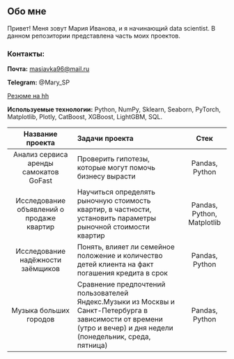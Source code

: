 ## Обо мне

Привет! Меня зовут Мария Иванова, и я начинающий data scientist. В данном репозитории представлена часть моих проектов. 

### Контакты:

**Почта:** masiavka96@mail.ru

**Telegram:** @Mary_SP

[Резюме на hh](https://disk.yandex.ru/i/8yO9kwSOkv2tGg)

**Используемые технологии:** Python, NumPy, Sklearn, Seaborn, PyTorch, Matplotlib, Plotly, CatBoost, XGBoost, LightGBM, SQL.


| Название проекта | Задачи проекта           | Стек                    | 
| :--------------------: | :--------------------- |:---------------------------:|
| Анализ сервиса аренды самокатов GoFast | Проверить гипотезы, которые могут помочь бизнесу вырасти  | Pandas, Python      | 
| Исследование объявлений о продаже квартир | Научиться определять рыночную стоимость квартир, в частности, установить параметры рыночной стоимости квартир  | Pandas, Python, Matplotlib                   | 
| Исследование надёжности заёмщиков | Понять, влияет ли семейное положение и количество детей клиента на факт погашения кредита в срок  | Pandas, Python                    | 
| Музыка больших городов | Сравнение предпочтений пользователей Яндекс.Музыки из Москвы и Санкт-Петербурга в зависимости от времени (утро и вечер) и дня недели (понедельник, среда, пятница)           | Pandas, Python  
